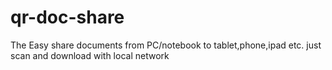 # qr-doc-share
The Easy share documents from PC/notebook to tablet,phone,ipad etc. just scan and download with local network 
